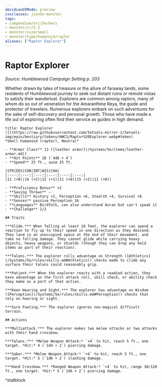```yaml
---
obsidianUIMode: preview
cssclasses: json5e-monster
tags:
- compendium/src/5e/hwcs
- monster/cr/1-2
- monster/size/small
- monster/type/humanoid/raptor
aliases: ["Raptor Explorer"]
---
```

# Raptor Explorer
*Source: Humblewood Campaign Setting p. 203*  

Whether drawn by tales of treasure or the allure of faraway lands, some residents of Humblewood journey to seek out distant ruins or remote vistas to satisfy their wanderlust. Explorers are common among raptors, many of whom do so out of veneration for the Amaranthine Reya, the guide and protector of travelers. Numerous explorers embark on such adventures for the sake of self-discovery and personal growth. Those who have made a life out of exploring often find their service as guides in high demand.

```ad-statblock
title: Raptor Explorer
![](https://raw.githubusercontent.com/5etools-mirror-2/5etools-img/main/bestiary/tokens/HWCS/Raptor%20Explorer.webp#token)
*Small humanoid (raptor), Neutral*

- **Armor Class** 13 ([leather armor](/Systems/5e/items/leather-armor.md))
- **Hit Points** 18 (`4d6 + 4`)
- **Speed** 25 ft., swim 25 ft.

|STR|DEX|CON|INT|WIS|CHA|
|:---:|:---:|:---:|:---:|:---:|:---:|
|11 (+0)|14 (+2)|12 (+1)|11 (+0)|15 (+2)|11 (+0)|

- **Proficiency Bonus** +2
- **Saving Throws** ⏤
- **Skills** History +2, Perception +6, Stealth +4, Survival +6
- **Senses** passive Perception 16
- **Languages** Birdfolk, can also understand Auran but can't speak it
- **Challenge** 1/2

## Traits

***Glide.*** When falling at least 10 feet, the explorer can spend a reaction to fly up to their speed in one direction as they descend. They land in an unoccupied space at the end of their movement, and take no falling damage. They cannot glide while carrying heavy objects, heavy weapons, or shields (though they can drop any held items as part of their reaction).

***Talons.*** The explorer rolls advantage on Strength ([Athletics](/Systems/5e/rules/skills.md#Athletics)) checks made to climb any surface their talons could reasonably grip.

***Patient.*** When the explorer reacts with a readied action, they have advantage on the first attack roll, skill check, or ability check they make as a part of that action.

***Keen Hearing and Sight.*** The explorer has advantage on Wisdom ([Perception](/Systems/5e/rules/skills.md#Perception)) checks that rely on hearing or sight.

***Sure Footing.*** The explorer ignores non-magical difficult terrain.

## Actions

***Multiattack.*** The explorer makes two melee attacks or two attacks with their hand crossbow.

***Talons.*** *Melee Weapon Attack:* `+4` to hit, reach 5 ft., one target. *Hit:* 4 (`1d4 + 2`) piercing damage. 

***Saber.*** *Melee Weapon Attack:* `+4` to hit, reach 5 ft., one target. *Hit:* 5 (`1d6 + 2`) slashing damage. 

***Hand Crossbow.*** *Ranged Weapon Attack:* `+4` to hit, range 30/120 ft., one target. *Hit:* 5 (`1d6 + 2`) piercing damage.
```
^statblock